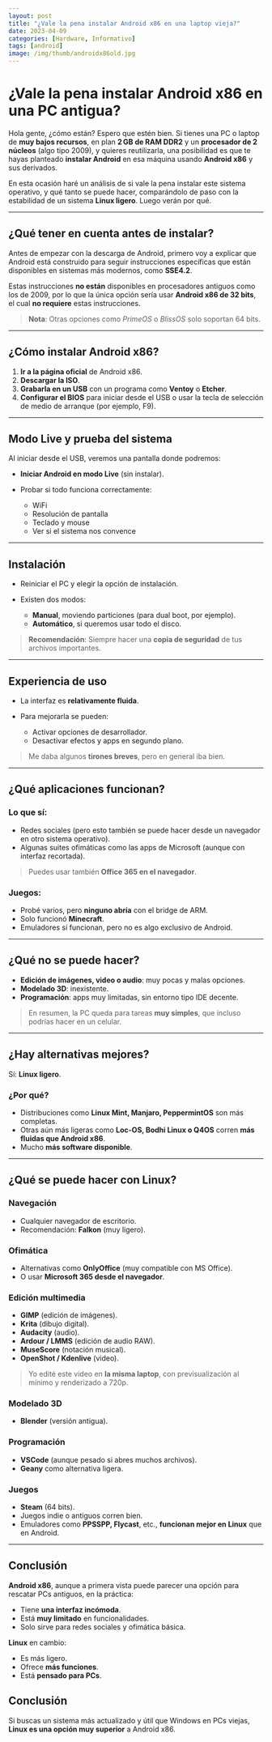 ```yaml
---
layout: post
title: "¿Vale la pena instalar Android x86 en una laptop vieja?"
date: 2023-04-09
categories: [Hardware, Informativo]
tags: [android]
image: /img/thumb/androidx86old.jpg
---
```


# ¿Vale la pena instalar Android x86 en una PC antigua?

Hola gente, ¿cómo están? Espero que estén bien. Si tienes una PC o laptop de **muy bajos recursos**, en plan **2 GB de RAM DDR2** y un **procesador de 2 núcleos** (algo tipo 2009), y quieres reutilizarla, una posibilidad es que te hayas planteado **instalar Android** en esa máquina usando **Android x86** y sus derivados.

En esta ocasión haré un análisis de si vale la pena instalar este sistema operativo, y qué tanto se puede hacer, comparándolo de paso con la estabilidad de un sistema **Linux ligero**. Luego verán por qué.

---

## ¿Qué tener en cuenta antes de instalar?

Antes de empezar con la descarga de Android, primero voy a explicar que Android está construido para seguir instrucciones específicas que están disponibles en sistemas más modernos, como **SSE4.2**.

Estas instrucciones **no están** disponibles en procesadores antiguos como los de 2009, por lo que la única opción sería usar **Android x86 de 32 bits**, el cual **no requiere** estas instrucciones.

> **Nota**: Otras opciones como *PrimeOS* o *BlissOS* solo soportan 64 bits.

---

## ¿Cómo instalar Android x86?

1. **Ir a la página oficial** de Android x86.
2. **Descargar la ISO**.
3. **Grabarla en un USB** con un programa como **Ventoy** o **Etcher**.
4. **Configurar el BIOS** para iniciar desde el USB o usar la tecla de selección de medio de arranque (por ejemplo, F9).

---

## Modo Live y prueba del sistema

Al iniciar desde el USB, veremos una pantalla donde podremos:

* **Iniciar Android en modo Live** (sin instalar).
* Probar si todo funciona correctamente:

  * WiFi
  * Resolución de pantalla
  * Teclado y mouse
  * Ver si el sistema nos convence

---

## Instalación

* Reiniciar el PC y elegir la opción de instalación.
* Existen dos modos:

  * **Manual**, moviendo particiones (para dual boot, por ejemplo).
  * **Automático**, si queremos usar todo el disco.

> **Recomendación**: Siempre hacer una **copia de seguridad** de tus archivos importantes.

---

## Experiencia de uso

* La interfaz es **relativamente fluida**.
* Para mejorarla se pueden:

  * Activar opciones de desarrollador.
  * Desactivar efectos y apps en segundo plano.

> Me daba algunos **tirones breves**, pero en general iba bien.

---

## ¿Qué aplicaciones funcionan?

### Lo que sí:

* Redes sociales (pero esto también se puede hacer desde un navegador en otro sistema operativo).
* Algunas suites ofimáticas como las apps de Microsoft (aunque con interfaz recortada).

> Puedes usar también **Office 365 en el navegador**.

### Juegos:

* Probé varios, pero **ninguno abría** con el bridge de ARM.
* Solo funcionó **Minecraft**.
* Emuladores sí funcionan, pero no es algo exclusivo de Android.

---

## ¿Qué no se puede hacer?

* **Edición de imágenes, video o audio**: muy pocas y malas opciones.
* **Modelado 3D**: inexistente.
* **Programación**: apps muy limitadas, sin entorno tipo IDE decente.

> En resumen, la PC queda para tareas **muy simples**, que incluso podrías hacer en un celular.

---

## ¿Hay alternativas mejores?

Sí: **Linux ligero**.

### ¿Por qué?

* Distribuciones como **Linux Mint, Manjaro, PeppermintOS** son más completas.
* Otras aún más ligeras como **Loc-OS, Bodhi Linux o Q4OS** corren **más fluidas que Android x86**.
* Mucho **más software disponible**.

---

## ¿Qué se puede hacer con Linux?

### Navegación

* Cualquier navegador de escritorio.
* Recomendación: **Falkon** (muy ligero).

### Ofimática

* Alternativas como **OnlyOffice** (muy compatible con MS Office).
* O usar **Microsoft 365 desde el navegador**.

### Edición multimedia

* **GIMP** (edición de imágenes).
* **Krita** (dibujo digital).
* **Audacity** (audio).
* **Ardour / LMMS** (edición de audio RAW).
* **MuseScore** (notación musical).
* **OpenShot / Kdenlive** (video).

> Yo edité este video en **la misma laptop**, con previsualización al mínimo y renderizado a 720p.

### Modelado 3D

* **Blender** (versión antigua).

### Programación

* **VSCode** (aunque pesado si abres muchos archivos).
* **Geany** como alternativa ligera.

### Juegos

* **Steam** (64 bits).
* Juegos indie o antiguos corren bien.
* Emuladores como **PPSSPP, Flycast**, etc., **funcionan mejor en Linux** que en Android.

---

## Conclusión

**Android x86**, aunque a primera vista puede parecer una opción para rescatar PCs antiguos, en la práctica:

* Tiene **una interfaz incómoda**.
* Está **muy limitado** en funcionalidades.
* Solo sirve para redes sociales y ofimática básica.

**Linux** en cambio:

* Es más ligero.
* Ofrece **más funciones**.
* Está **pensado para PCs**.


## Conclusión

Si buscas un sistema más actualizado y útil que Windows en PCs viejas, **Linux es una opción muy superior** a Android x86.